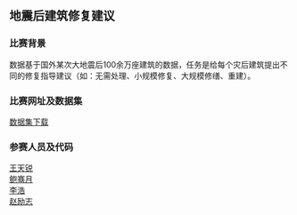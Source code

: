 ## 地震后建筑修复建议     

### 比赛背景     

数据基于国外某次大地震后100余万座建筑的数据，任务是给每个灾后建筑提出不同的修复指导建议（如：无需处理、小规模修复、大规模修缮、重建）。    

### 比赛网址及数据集     

[数据集下载](http://sofasofa.io/competition.php?id=8)    

### 参赛人员及代码     

[王天锐]()    
[鲍骞月]()      
[李浩]()     
[赵励志]()              

